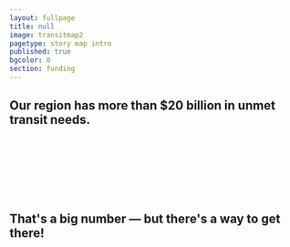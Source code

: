 ```yaml
---
layout: fullpage
title: null
image: transitmap2
pagetype: story map intro
published: true
bgcolor: 0
section: funding
---
```


## Our region has more than $20 billion in unmet transit needs.
<br><br><br>
<br><br><br>
## That's a big number — but there's a way to get there!